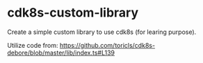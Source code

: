 # cdk8s-custom-library
Create a simple custom library to use cdk8s (for learing purpose).

Utilize code from: https://github.com/toricls/cdk8s-debore/blob/master/lib/index.ts#L139
